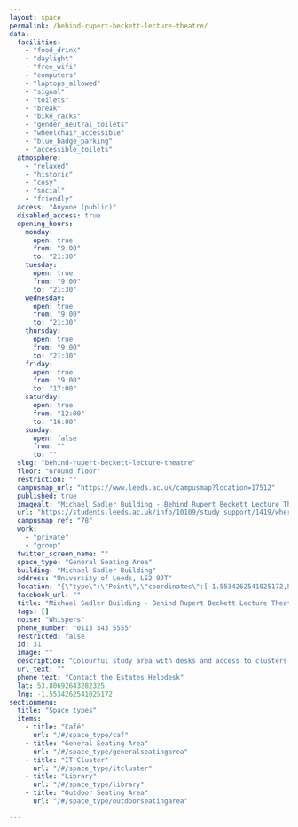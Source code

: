 ```yaml
---
layout: space
permalink: /behind-rupert-beckett-lecture-theatre/
data:
  facilities:
    - "food_drink"
    - "daylight"
    - "free_wifi"
    - "computers"
    - "laptops_allowed"
    - "signal"
    - "toilets"
    - "break"
    - "bike_racks"
    - "gender_neutral_toilets"
    - "wheelchair_accessible"
    - "blue_badge_parking"
    - "accessible_toilets"
  atmosphere:
    - "relaxed"
    - "historic"
    - "cosy"
    - "social"
    - "friendly"
  access: "Anyone (public)"
  disabled_access: true
  opening_hours:
    monday:
      open: true
      from: "9:00"
      to: "21:30"
    tuesday:
      open: true
      from: "9:00"
      to: "21:30"
    wednesday:
      open: true
      from: "9:00"
      to: "21:30"
    thursday:
      open: true
      from: "9:00"
      to: "21:30"
    friday:
      open: true
      from: "9:00"
      to: "17:00"
    saturday:
      open: true
      from: "12:00"
      to: "16:00"
    sunday:
      open: false
      from: ""
      to: ""
  slug: "behind-rupert-beckett-lecture-theatre"
  floor: "Ground floor"
  restriction: ""
  campusmap_url: "https://www.leeds.ac.uk/campusmap?location=17512"
  published: true
  imagealt: "Michael Sadler Building - Behind Rupert Beckett Lecture Theatre"
  url: "https://students.leeds.ac.uk/info/10109/study_support/1419/where_to_study_on_campus"
  campusmap_ref: "78"
  work:
    - "private"
    - "group"
  twitter_screen_name: ""
  space_type: "General Seating Area"
  building: "Michael Sadler Building"
  address: "University of Leeds, LS2 9JT"
  location: "{\"type\":\"Point\",\"coordinates\":[-1.5534262541025172,53.80692643282325]}"
  facebook_url: ""
  title: "Michael Sadler Building - Behind Rupert Beckett Lecture Theatre"
  tags: []
  noise: "Whispers"
  phone_number: "0113 343 5555"
  restricted: false
  id: 31
  image: ""
  description: "Colourful study area with desks and access to clusters. Relaxed space for studying individually or with a group."
  url_text: ""
  phone_text: "Contact the Estates Helpdesk"
  lat: 53.80692643282325
  lng: -1.5534262541025172
sectionmenu:
  title: "Space types"
  items:
    - title: "Café"
      url: "/#/space_type/caf"
    - title: "General Seating Area"
      url: "/#/space_type/generalseatingarea"
    - title: "IT Cluster"
      url: "/#/space_type/itcluster"
    - title: "Library"
      url: "/#/space_type/library"
    - title: "Outdoor Seating Area"
      url: "/#/space_type/outdoorseatingarea"

---
```

